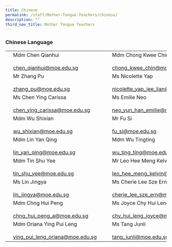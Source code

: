```yaml
---
title: Chinese
permalink: /staff/Mother-Tongue-Teachers/chinese/
description: ""
third_nav_title: Mother Tongue Teachers
---
```

### Chinese Language 

|  	|  	|  	|  	|  	|
|---	|---	|---	|---	|---	|
| | Mdm Chen Qianhui<br><br>chen_qianhui@moe.edu.sg 	|  	|	| Mdm Chong Kwee Chin Valentina<br><br>chong_kwee_chin@moe.edu.sg 	|
| 	| Mr Zhang Pu<br><br>zhang_pu@moe.edu.sg 	|  	| 	| Ms Nicolette Yap<br><br>nicolette_yap_jee_lian@moe.edu.sg 	|
| 	| Ms Chen Ying Carissa<br><br>chen_ying_carissa@moe.edu.sg 	|  	| 	| Ms Emilie Neo<br><br>neo_yun_han_emilie@moe.edu.sg 	|
|	| Mdm Wu Shixian<br><br>wu_shixian@moe.edu.sg 	|  	| 	| Mr Fu Si<br><br>fu_si@moe.edu.sg 	|
| 	| Mdm Lin Yan Qing<br><br>lin_yan_qing@moe.edu.sg 	|  	|  	| Mdm Wu Tingting<br><br>wu_ting_ting@moe.edu.sg 	|
| 	| Mdm Tin Shu Yee<br><br>tin_shu_yee@moe.edu.sg 	|  	| 	| Mr Leo Hee Meng Kelvin<br><br>leo_hee_meng_kelvin@moe.edu.sg 	|
| 	| Ms Lin Jingya<br><br>lin_jingya@moe.edu.sg 	|   	| 	| Ms Cherie Lee Sze Ern<br><br>cherie_lee_sze_ern@moe.edu.sg 	|
|  	| Mdm Chng Hui Peng<br><br>chng_hui_peng_a@moe.edu.sg 	|   	| | Ms Joyce Chy Hui Leng<br><br>chy_hui_leng_joyce@moe.edu.sg 	|
| 	| Mdm Oriana Ying Pui Leng<br><br>ying_pui_leng_oriana@moe.edu.sg 	|   	| 	| Ms Tang Junli<br><br>tang_junli@moe.edu.sg 	|